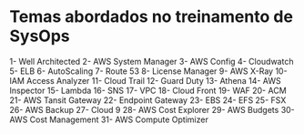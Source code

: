 # Temas abordados no treinamento de SysOps

1- Well Architected
2- AWS System Manager
3- AWS Config 
4- Cloudwatch 
5- ELB 
6- AutoScaling
7- Route 53 
8- License Manager
9- AWS X-Ray
10- IAM Access Analyzer 
11- Cloud Trail 
12- Guard Duty 
13- Athena
14- AWS Inspector 
15- Lambda 
16- SNS
17- VPC
18- Cloud Front
19- WAF
20- ACM
21- AWS Tansit Gateway 
22- Endpoint Gateway 
23- EBS
24- EFS
25- FSX
26- AWS Backup 
27- Cloud 9
28- AWS Cost Explorer 
29- AWS Budgets 
30- AWS Cost Management
31- AWS Compute Optimizer